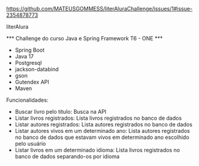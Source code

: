 https://github.com/MATEUSGOMMESS/literAluraChallenge/issues/1#issue-2354878773




literAlura

*** Challenge do curso Java e Spring Framework T6 - ONE ***

* Spring Boot
* Java 17
* Postgresql
* jackson-databind
* gson
* Gutendex API
* Maven

Funcionalidades:

* Buscar livro pelo título: Busca na API
* Listar livros registrados: Lista livros registrados no banco de dados
* Listar autores registrados: Lista autores registrados no banco de dados
* Listar autores vivos em um determinado ano: Lista autores registrados no banco de dados que estavam vivos em determinado ano escolhido pelo usuário
* Listar livros em um determinado idioma: Lista livros registrados no banco de dados separando-os por idioma
